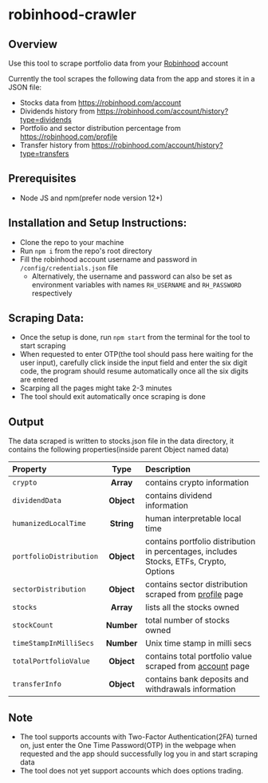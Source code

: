 # robinhood-crawler

## Overview

Use this tool to scrape portfolio data from your [Robinhood](http://www.robinhood.com/) account


Currently the tool scrapes the following data from the app and stores it in a JSON file:

- Stocks data from https://robinhood.com/account
- Dividends history from https://robinhood.com/account/history?type=dividends
- Portfolio and sector distribution percentage from https://robinhood.com/profile
- Transfer history from https://robinhood.com/account/history?type=transfers

## Prerequisites
- Node JS and npm(prefer node version 12+)

## Installation and Setup Instructions:

- Clone the repo to your machine
- Run `npm i` from the repo's root directory
- Fill the robinhood account username and password in `/config/credentials.json` file
  - Alternatively, the username and password can also be set as environment variables with names `RH_USERNAME` and `RH_PASSWORD` respectively

## Scraping Data:

- Once the setup is done, run `npm start` from the terminal for the tool to start scraping
- When requested to enter OTP(the tool should pass here waiting for the user input), carefully click inside the input field and enter the six digit code, the program should resume automatically once all the six digits are entered
- Scarping all the pages might take 2-3 minutes
- The tool should exit automatically once scraping is done

## Output

The data scraped is written to stocks.json file in the data directory, it contains the following properties(inside parent Object named data)

| Property        | Type           | Description  |
| :------------- |:-------------:| :-----|
| `crypto`     | **Array**   |   contains crypto information |
| `dividendData` | **Object** |  contains dividend information |
| `humanizedLocalTime` | **String** |  human interpretable local time |
| `portfolioDistribution` | **Object** | contains portfolio distribution in percentages, includes Stocks, ETFs, Crypto, Options |
| `sectorDistribution` | **Object** | contains sector distribution scraped from [profile](https://robinhood.com/profile) page |
| `stocks` | **Array** | lists all the stocks owned |
| `stockCount` | **Number** | total number of stocks owned|
| `timeStampInMilliSecs` | **Number** | Unix time stamp in milli secs |
| `totalPortfolioValue` | **Object** | contains total portfolio value scraped from [account](https://robinhood.com/account) page|
| `transferInfo` | **Object** | contains bank deposits and withdrawals information|

## Note

- The tool supports accounts with Two-Factor Authentication(2FA) turned on, just enter the One Time Password(OTP) in the webpage when requested and the app should successfully log you in and start scraping data
- The tool does not yet support accounts which does options trading.
